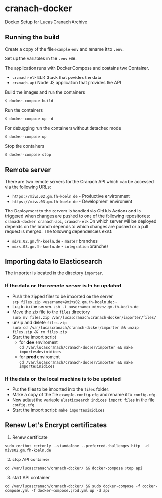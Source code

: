# cranach-docker
Docker Setup for Lucas Cranach Archive

## Running the build
Create a copy of the file `example-env` and rename it to `.env`.

Set up the variables in the `.env` File.

The application runs with Docker Compose and contains two Container.
* `cranach-elk` ELK Stack that povides the data
* `cranach-api` Node JS application that provides the API


Build the images and run the containers
```shell
$ docker-compose build
```

Run the containers
```shell
$ docker-compose up -d
```

For debugging run the containers without detached mode
```shell
$ docker-compose up
```

Stop the containers
```shell
$ docker-compose stop
```

## Remote server
There are two remote servers for the Cranach API which can be accessed via the following URLs:
* `https://mivs.02.gm.fh-koeln.de` - Productive environment
* `https://mivs.03.gm.fh-koeln.de` - Development enviroment

The Deployment to the servers is handled via GitHub Actions and is triggered when changes are pushed to one of the following repositories: `cranach-docker`, `cranach-api`, `cranach-elk`
On which server will be deployed depends on the branch depends to which changes are pushed or a pull request is merged. The following dependencies exist:

* `mivs.02.gm.fh-koeln.de` - `master` branches
* `mivs.03.gm.fh-koeln.de` - `integration` branches


## Importing data to Elasticsearch
The importer is located in the directory `importer`.


### If the data on the remote server is to be updated
* Push the zipped files to be imported on the server  
`scp files.zip <username>@mivs02.gm.fh-koeln.de:~`
* Log in to the server. 
`ssh -l <username> mivs02.gm.fh-koeln.de`  
* Move the zip file to the `files` directory  
`sudo mv files.zip /var/lucascranach/cranach-docker/importer/files/`  
* unzip and delete `files.zip`  
`sudo cd /var/lucascranach/cranach-docker/importer && unzip files.zip && rm files.zip`
* Start the import script
  * for **dev** enviroment  
  `cd /var/lucascranach/cranach-docker/importer && make importesdevinidices`
  * for **prod** enviroment  
  `cd /var/lucascranach/cranach-docker/importer && make importesinidices`


### If the data on the local machine is to be updated
* Put the files to be imported into the `files` folder.
* Make a copy of the file `example-config.cfg` and rename it to `config.cfg`.
* Now adjust the variable `elasticsearch_indices_import_files` in the file `config.cfg`.
* Start the import script: `make importesinidices`

## Renew Let's Encrypt certificates
1. Renew certificate
```shell
sudo certbot certonly --standalone --preferred-challenges http  -d mivs02.gm.fh-koeln.de
```
2. stop API container
```shell
cd /var/lucascranach/cranach-docker/ && docker-compose stop api
```
3. start API container
```shell
cd /var/lucascranach/cranach-docker/ && sudo docker-compose -f docker-compose.yml -f docker-compose.prod.yml up -d api
```

